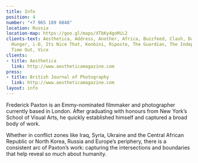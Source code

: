 ```yaml
---
title: Info
position: 4
number: "+7 965 189 6848"
location: Russia
location-map: https://goo.gl/maps/XTbKy4goMiL2
clients-text: Aesthetica, Address, Another, Africa, Buzzfeed, Clash, Dazed, Huck,
  Hunger, i-D, Its Nice That, Konbini, Riposte, The Guardian, The Independent, Twin,
  Time Out, Vice
clients:
- title: Aesthetica
  link: http://www.aestheticamagazine.com
press:
- title: British Journal of Photography
  link: http://www.aestheticamagazine.com
layout: info
---
```


Frederick Paxton is an Emmy-nominated filmmaker and photographer currently based in London. After graduating with honours from New York’s School of Visual Arts, he quickly established himself and captured a broad body of work. 

Whether in conflict zones like Iraq, Syria, Ukraine and the Central African Republic or North Korea, Russia and Europe’s periphery, there is a consistent arc of Paxton’s work: capturing the intersections and boundaries that help reveal so much about humanity. 
